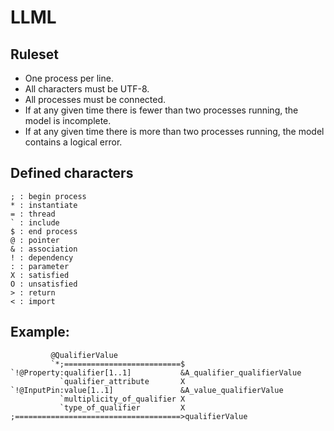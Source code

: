 # LLML

## Ruleset
* One process per line.
* All characters must be UTF-8.
* All processes must be connected.
* If at any given time there is fewer than two processes running, the model is incomplete.
* If at any given time there is more than two processes running, the model contains a logical error.

## Defined characters
```plain
; : begin process
* : instantiate
= : thread
` : include
$ : end process
@ : pointer
& : association
! : dependency
: : parameter
X : satisfied
O : unsatisfied
> : return
< : import
```

## Example:
```
         @QualifierValue
         `*;==========================$
`!@Property:qualifier[1..1]           &A_qualifier_qualifierValue
           `qualifier_attribute       X
`!@InputPin:value[1..1]               &A_value_qualifierValue
           `multiplicity_of_qualifier X
           `type_of_qualifier         X
;=====================================>qualifierValue
```
